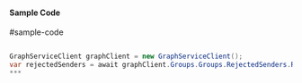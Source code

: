#### Sample Code
#sample-code 

```C#

GraphServiceClient graphClient = new GraphServiceClient();
var rejectedSenders = await graphClient.Groups.Groups.RejectedSenders.Request().GetAsync();
*** 

```